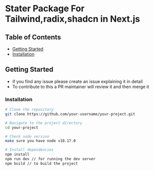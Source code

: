 # Stater Package For Tailwind,radix,shadcn in Next.js

## Table of Contents

- [Getting Started](#getting-started)
- [Installation](#installation)


## Getting Started
 * if you find any issue please create an issue explaining it in detail
 * To contribute to this a PR maintainer will review it and then merge it
   
### Installation
```bash
# Clone the repository
git clone https://github.com/your-username/your-project.git

# Navigate to the project directory
cd your-project

# Check node version
make sure you have node v18.17.0

# Install dependencies
npm install
npm run dev // for running the dev server
npm build // to build the project

